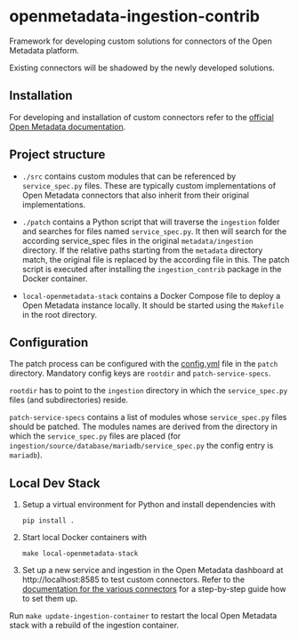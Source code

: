 # openmetadata-ingestion-contrib

Framework for developing custom solutions for connectors of the Open Metadata platform.

Existing connectors will be shadowed by the newly developed solutions.

## Installation

For developing and installation of custom connectors refer to the [official Open Metadata documentation](https://docs.open-metadata.org/latest/connectors/custom-connectors).

## Project structure
- `./src` contains custom modules that can be referenced by `service_spec.py` files. These are typically custom implementations
of Open Metadata connectors that also inherit from their original implementations.

 
- `./patch` contains a Python script that will traverse the `ingestion` folder and searches for files named `service_spec.py`.
It then will search for the according service_spec files in the original `metadata/ingestion` directory. If the relative paths
starting from the `metadata` directory match, the original file is replaced by the according file in this.
The patch script is executed after installing the `ingestion_contrib` package in the Docker container.


- `local-openmetadata-stack` contains a Docker Compose file to deploy a Open Metadata instance locally. It should be 
started using the `Makefile` in the root directory.

## Configuration

The patch process can be configured with the [config.yml](./patch/config.yml) file in the `patch` directory.
Mandatory config keys are `rootdir` and `patch-service-specs`.

`rootdir` has to point to the `ingestion` directory in which the `service_spec.py` files (and subdirectories) reside.

`patch-service-specs` contains a list of modules whose `service_spec.py` files should be patched. The modules names
are derived from the directory in which the `service_spec.py` files are placed (for 
`ingestion/source/database/mariadb/service_spec.py` the config entry is `mariadb`).

## Local Dev Stack

1. Setup a virtual environment for Python and install dependencies with 
    ```shell
    pip install .
    ```
2. Start local Docker containers with 
   ```shell
   make local-openmetadata-stack
   ```
3. Set up a new service and ingestion in the Open Metadata dashboard at http://localhost:8585 to test custom connectors. 
Refer to the [documentation for the various connectors](https://docs.open-metadata.org/latest/connectors) for a step-by-step guide how to set them up.

Run ```make update-ingestion-container``` to restart the local Open Metadata stack with a rebuild of the ingestion container.
